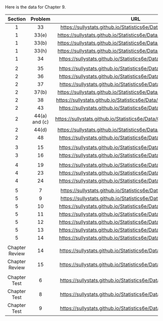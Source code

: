 Here is the data for Chapter 9. 

|Section|Problem|URL|
|:---:|:---:|:---:|
|1|33|<a>https://sullystats.github.io/Statistics6e/Data/Tornadoes_2017.csv</a><br/>|
|1|33(e)|<a>https://sullystats.github.io/Statistics6e/Data/Chapter9/9_1_33b.CSV</a><br/>|
|1|33(b)|<a>https://sullystats.github.io/Statistics6e/Data/Chapter9/9_1_33b.CSV</a><br/>|
|1|33(h)|<a>https://sullystats.github.io/Statistics6e/Data/Chapter9/9_1_33h.CSV</a><br/>|
|1|34|<a>https://sullystats.github.io/Statistics6e/Data/Chapter9/9_1_34.CSV</a><br/>|
| | |
|2|35|<a>https://sullystats.github.io/Statistics6e/Data/Chapter9/9_2_35.CSV</a><br/>|
|2|36|<a>https://sullystats.github.io/Statistics6e/Data/Chapter9/9_2_36.CSV</a><br/>|
|2|37|<a>https://sullystats.github.io/Statistics6e/Data/Tornadoes_2017.CSV</a><br/>|
|2|37(b)|<a>https://sullystats.github.io/Statistics6e/Data/Chapter9/9_2_37b.CSV</a><br/>|
|2|38|<a>https://sullystats.github.io/Statistics6e/Data/SullivanStatsSurveyII.csv</a><br/>
|2|43|<a>https://sullystats.github.io/Statistics6e/Data/Chapter9/9_2_43.CSV</a><br/>|
|2|44(a) and (c)|<a>https://sullystats.github.io/Statistics6e/Data/Chapter9/9_2_44a_c.CSV</a><br/>|
|2|44(d)|<a>https://sullystats.github.io/Statistics6e/Data/Chapter9/9_2_44d.CSV</a><br/>|
|2|48|<a>https://sullystats.github.io/Statistics6e/Data/Chapter9/9_2_48.CSV</a><br/>|
| | |
|3|15|<a>https://sullystats.github.io/Statistics6e/Data/Chapter9/9_3_15.CSV</a><br/>|
|3|16|<a>https://sullystats.github.io/Statistics6e/Data/Chapter9/9_3_16.CSV</a><br/>|
| | |
|4|19|<a>https://sullystats.github.io/Statistics6e/Data/Chapter9/9_4_19.CSV</a><br/>|
|4|23|<a>https://sullystats.github.io/Statistics6e/Data/Chapter9/9_4_23.CSV</a><br/>|
|4|24|<a>https://sullystats.github.io/Statistics6e/Data/Chapter9/9_4_24.CSV</a><br/>|
| | |
|5|7|<a>https://sullystats.github.io/Statistics6e/Data/Chapter9/9_5_7.CSV</a><br/>|
|5|9|<a>https://sullystats.github.io/Statistics6e/Data/Chapter9/9_5_9.CSV</a><br/>|
|5|10|<a>https://sullystats.github.io/Statistics6e/Data/Chapter9/9_5_10.CSV</a><br/>|
|5|11|<a>https://sullystats.github.io/Statistics6e/Data/Chapter9/9_5_11.CSV</a><br/>|
|5|12|<a>https://sullystats.github.io/Statistics6e/Data/Chapter9/9_5_12.CSV</a><br/>|
|5|13|<a>https://sullystats.github.io/Statistics6e/Data/Chapter9/9_5_13.CSV</a><br/>|
|5|14|<a>https://sullystats.github.io/Statistics6e/Data/Chapter9/9_5_14.CSV</a><br/>|
| | |
|Chapter Review|14|<a>https://sullystats.github.io/Statistics6e/Data/Chapter9/9_r_14.CSV</a><br/>|
|Chapter Review|15|<a>https://sullystats.github.io/Statistics6e/Data/Chapter9/9_r_15.CSV</a><br/>|
| | |
|Chapter Test|6|<a>https://sullystats.github.io/Statistics6e/Data/Chapter9/9_ct_6.CSV</a><br/>|
|Chapter Test|8|<a>https://sullystats.github.io/Statistics6e/Data/Chapter9/9_ct_8.CSV</a><br/>|
|Chapter Test|9|<a>https://sullystats.github.io/Statistics6e/Data/Chapter9/9_ct_9.CSV</a><br/>|
